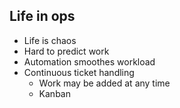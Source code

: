 Life in ops
-----------

  * Life is chaos
  * Hard to predict work
  * Automation smoothes workload
  * Continuous ticket handling
    * Work may be added at any time
    * Kanban
